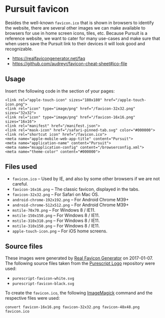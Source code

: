 # Pursuit favicon

Besides the well-known `favicon.ico` that is shown in browsers to identify the website, there are several other images we can make available to browsers for use in home screen icons, tiles, etc. Because Pursuit is a reference website, we want to cater for many use-cases and make sure that when users save the Pursuit link to their devices it will look good and recognizable.

* https://realfavicongenerator.net/faq
* https://github.com/audreyr/favicon-cheat-sheet#ico-file

## Usage

Insert the following code in the <head> section of your pages:

    <link rel="apple-touch-icon" sizes="180x180" href="/apple-touch-icon.png">
    <link rel="icon" type="image/png" href="/favicon-32x32.png" sizes="32x32">
    <link rel="icon" type="image/png" href="/favicon-16x16.png" sizes="16x16">
    <link rel="manifest" href="/manifest.json">
    <link rel="mask-icon" href="/safari-pinned-tab.svg" color="#000000">
    <link rel="shortcut icon" href="/favicon.ico">
    <meta name="apple-mobile-web-app-title" content="Pursuit">
    <meta name="application-name" content="Pursuit">
    <meta name="msapplication-config" content="/browserconfig.xml">
    <meta name="theme-color" content="#000000">

## Files used

* `favicon.ico` – Used by IE, and also by some other browsers if we are not careful.
* `favicon-16x16.png` – The classic favicon, displayed in the tabs.
* `favicon-32x32.png` – For Safari on Mac OS.
* `android-chrome-192x192.png` – For Android Chrome M39+
* `android-chrome-512x512.png` – For Android Chrome M39+
* `mstile-70x70.png` – For Windows 8 / IE11.
* `mstile-150x150.png` – For Windows 8 / IE11.
* `mstile-310x310.png` – For Windows 8 / IE11.
* `mstile-310x150.png` – For Windows 8 / IE11.
* `apple-touch-icon.png` – For iOS home screens.

## Source files

These images were generated by [Real Favicon Generator](https://realfavicongenerator.net) on 2017-01-07. The following source files taken from the [Purescript Logo](https://github.com/purescript/logo) repository were used:

* `purescript-favicon-white.svg`
* `purescript-favicon-black.svg`

To create the `favicon.ico`, the following [ImageMagick](https://www.imagemagick.org/) command and the respective files were used:

    convert favicon-16x16.png favicon-32x32.png favicon-48x48.png favicon.ico
